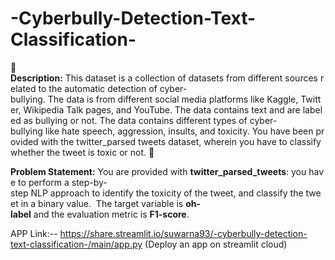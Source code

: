 # -Cyberbully-Detection-Text-Classification-
🧾**Description:** This dataset is a collection of datasets from different sources related to the automatic detection of cyber-bullying. The data is from different social media platforms like Kaggle, Twitter, Wikipedia Talk pages, and YouTube. The data contains text and are labeled as bullying or not. The data contains different types of cyber-bullying like hate speech, aggression, insults, and toxicity. You have been provided with the twitter\_parsed tweets dataset, wherein you have to classify whether the tweet is toxic or not. 🧭 

**Problem Statement:** You are provided with **twitter\_parsed\_tweets**: you have to perform a step-by-step NLP approach to identify the toxicity of the tweet, and classify the tweet in a binary value.   The target variable is **oh-label** and the evaluation metric is **F1-score**.


APP Link:-- https://share.streamlit.io/suwarna93/-cyberbully-detection-text-classification-/main/app.py (Deploy an app on streamlit cloud) 
